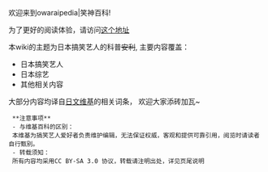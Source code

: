 欢迎来到owaraipedia|笑神百科!


为了更好的阅读体验，请访问[这个地址](https://owaraipedia.netlify.com/)



本wiki的主题为日本搞笑艺人的科普~~安利~~, 主要内容覆盖：

- 日本搞笑艺人
- 日本综艺
- 其他相关内容


大部分内容均译自[日文维基](https://ja.wikipedia.org/wiki)的相关词条， 欢迎大家添砖加瓦~



     **注意事项**
     - 与维基百科的区别：
     本维基为搞笑艺人爱好者负责维护编辑，无法保证权威，客观和提供可靠引用，阅览时请读者自行甄别。
     - 转载须知：
     所有内容均采用CC BY-SA 3.0 协议，转载请注明出处，详见页尾说明
